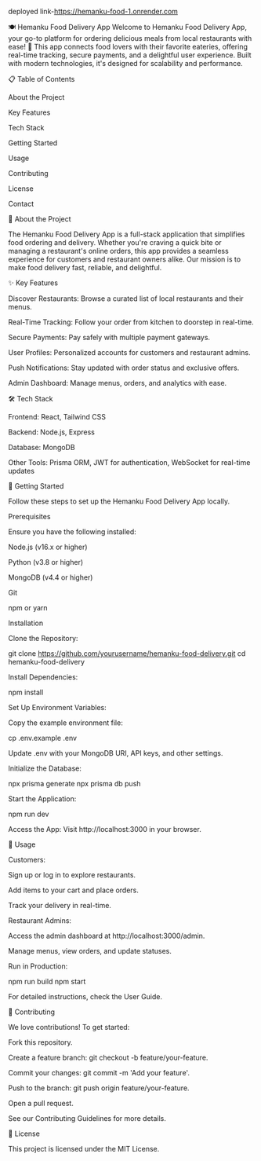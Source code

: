 deployed link-https://hemanku-food-1.onrender.com

🍽️ Hemanku Food Delivery App
Welcome to Hemanku Food Delivery App, your go-to platform for ordering delicious meals from local restaurants with ease! 🌮 This app connects food lovers with their favorite eateries, offering real-time tracking, secure payments, and a delightful user experience. Built with modern technologies, it's designed for scalability and performance.

📋 Table of Contents





About the Project



Key Features



Tech Stack



Getting Started



Usage



Contributing



License



Contact

🍴 About the Project

The Hemanku Food Delivery App is a full-stack application that simplifies food ordering and delivery. Whether you're craving a quick bite or managing a restaurant's online orders, this app provides a seamless experience for customers and restaurant owners alike. Our mission is to make food delivery fast, reliable, and delightful.



✨ Key Features





Discover Restaurants: Browse a curated list of local restaurants and their menus.



Real-Time Tracking: Follow your order from kitchen to doorstep in real-time.



Secure Payments: Pay safely with multiple payment gateways.



User Profiles: Personalized accounts for customers and restaurant admins.



Push Notifications: Stay updated with order status and exclusive offers.



Admin Dashboard: Manage menus, orders, and analytics with ease.

🛠️ Tech Stack





Frontend: React, Tailwind CSS



Backend: Node.js, Express



Database: MongoDB



Other Tools: Prisma ORM, JWT for authentication, WebSocket for real-time updates

🚀 Getting Started

Follow these steps to set up the Hemanku Food Delivery App locally.

Prerequisites

Ensure you have the following installed:





Node.js (v16.x or higher)



Python (v3.8 or higher)



MongoDB (v4.4 or higher)



Git



npm or yarn

Installation





Clone the Repository:

git clone https://github.com/yourusername/hemanku-food-delivery.git
cd hemanku-food-delivery



Install Dependencies:

npm install



Set Up Environment Variables:





Copy the example environment file:

cp .env.example .env



Update .env with your MongoDB URI, API keys, and other settings.



Initialize the Database:

npx prisma generate
npx prisma db push



Start the Application:

npm run dev



Access the App: Visit http://localhost:3000 in your browser.

📖 Usage





Customers:





Sign up or log in to explore restaurants.



Add items to your cart and place orders.



Track your delivery in real-time.



Restaurant Admins:





Access the admin dashboard at http://localhost:3000/admin.



Manage menus, view orders, and update statuses.



Run in Production:

npm run build
npm start

For detailed instructions, check the User Guide.

🤝 Contributing

We love contributions! To get started:





Fork this repository.



Create a feature branch: git checkout -b feature/your-feature.



Commit your changes: git commit -m 'Add your feature'.



Push to the branch: git push origin feature/your-feature.



Open a pull request.

See our Contributing Guidelines for more details.

📜 License

This project is licensed under the MIT License.
